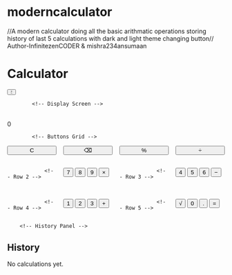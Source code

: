 # moderncalculator
//A modern calculator doing all the basic arithmatic operations storing history of last 5 calculations with dark and light theme changing button//
<br>
Author-InfinitezenCODER & mishra234ansumaan
<!DOCTYPE html>
<html lang="en" class="">
<head>
    <meta charset="UTF-8">
    <meta name="viewport" content="width=device-width, initial-scale=1.0">
    <title>Themeable Calculator</title>
    <script src="https://cdn.tailwindcss.com"></script>
    <link href="https://fonts.googleapis.com/css2?family=Inter:wght@400;500;700&display=swap" rel="stylesheet">
    <style>
        /* Custom styles for better aesthetics */
        body {
            font-family: 'Inter', sans-serif;
            -webkit-tap-highlight-color: transparent; /* Disable tap highlight on mobile */
        }
        .calculator-grid {
            display: grid;
            grid-template-columns: repeat(4, 1fr);
            gap: 1rem;
        }
        .btn {
            transition: all 0.2s ease-in-out;
        }
        .btn:active {
            transform: scale(0.95);
        }
        /* Scrollbar styling for history */
        #history-list::-webkit-scrollbar {
            width: 6px;
        }
        #history-list::-webkit-scrollbar-track {
            background: transparent;
        }
        #history-list::-webkit-scrollbar-thumb {
            background-color: #4a5568; /* dark:bg-gray-700 */
            border-radius: 20px;
        }
        html.dark #history-list::-webkit-scrollbar-thumb {
             background-color: #718096; /* dark:bg-gray-500 */
        }
    </style>
    <script>
        // Configuration for Tailwind dark mode
        tailwind.config = {
            darkMode: 'class',
        }
    </script>
</head>
<body class="bg-gray-100 dark:bg-gray-900 text-gray-900 dark:text-gray-100 flex items-center justify-center min-h-screen p-4 transition-colors duration-300">

<div class="w-full max-w-md mx-auto">
<!-- Calculator Body -->
 <div class="bg-white dark:bg-black rounded-3xl shadow-2xl p-6">
<!-- Header: Theme Toggle -->
            <div class="flex justify-between items-center mb-6">
                <h1 class="text-xl font-bold text-gray-500 dark:text-gray-400">Calculator</h1>
                <button id="theme-toggle" class="p-2 rounded-full bg-gray-200 dark:bg-gray-700 hover:bg-gray-300 dark:hover:bg-gray-600 transition-colors">
                    <svg id="theme-icon-light" class="w-6 h-6 text-yellow-500" fill="none" stroke="currentColor" viewBox="0 0 24 24" xmlns="http://www.w3.org/2000/svg"><path stroke-linecap="round" stroke-linejoin="round" stroke-width="2" d="M12 3v1m0 16v1m9-9h-1M4 12H3m15.364 6.364l-.707-.707M6.343 6.343l-.707-.707m12.728 0l-.707.707M6.343 17.657l-.707.707M16 12a4 4 0 11-8 0 4 4 0 018 0z"></path></svg>
                    <svg id="theme-icon-dark" class="w-6 h-6 text-blue-300 hidden" fill="none" stroke="currentColor" viewBox="0 0 24 24" xmlns="http://www.w3.org/2000/svg"><path stroke-linecap="round" stroke-linejoin="round" stroke-width="2" d="M20.354 15.354A9 9 0 018.646 3.646 9.003 9.003 0 0012 21a9.003 9.003 0 008.354-5.646z"></path></svg>
                </button>
            </div>

            <!-- Display Screen -->
<div class="bg-gray-100 dark:bg-gray-800 rounded-2xl p-6 mb-6 text-right break-words">
                <div id="expression" class="text-gray-500 dark:text-gray-400 text-xl h-7">&nbsp;</div>
                <div id="display" class="text-5xl font-bold h-14">0</div>
            </div>

            <!-- Buttons Grid -->
<div class="calculator-grid">
                <!-- Row 1 -->
                <button data-value="clear" class="btn text-2xl font-semibold bg-gray-200 dark:bg-gray-700 text-orange-500 dark:text-orange-400 p-4 rounded-2xl">C</button>
                <button data-value="backspace" class="btn text-2xl font-semibold bg-gray-200 dark:bg-gray-700 text-orange-500 dark:text-orange-400 p-4 rounded-2xl">⌫</button>
                <button data-value="%" class="btn text-2xl font-semibold bg-white dark:bg-gray-700 text-black dark:text-white border-2 border-gray-200 dark:border-gray-600 p-4 rounded-2xl">%</button>
                <button data-value="/" class="btn text-2xl font-semibold bg-yellow-400 dark:bg-yellow-600 text-white p-4 rounded-2xl">÷</button>
                
                <!-- Row 2 -->
<button data-value="7" class="btn text-2xl font-semibold bg-gray-200 dark:bg-gray-700 p-4 rounded-2xl">7</button>
                <button data-value="8" class="btn text-2xl font-semibold bg-gray-200 dark:bg-gray-700 p-4 rounded-2xl">8</button>
                <button data-value="9" class="btn text-2xl font-semibold bg-gray-200 dark:bg-gray-700 p-4 rounded-2xl">9</button>
                <button data-value="*" class="btn text-2xl font-semibold bg-green-500 dark:bg-green-600 text-white p-4 rounded-2xl">×</button>
                
                <!-- Row 3 -->
<button data-value="4" class="btn text-2xl font-semibold bg-gray-200 dark:bg-gray-700 p-4 rounded-2xl">4</button>
                <button data-value="5" class="btn text-2xl font-semibold bg-gray-200 dark:bg-gray-700 p-4 rounded-2xl">5</button>
                <button data-value="6" class="btn text-2xl font-semibold bg-gray-200 dark:bg-gray-700 p-4 rounded-2xl">6</button>
                <button data-value="-" class="btn text-2xl font-semibold bg-pink-400 dark:bg-pink-600 text-white p-4 rounded-2xl">−</button>

                <!-- Row 4 -->
<button data-value="1" class="btn text-2xl font-semibold bg-gray-200 dark:bg-gray-700 p-4 rounded-2xl">1</button>
                <button data-value="2" class="btn text-2xl font-semibold bg-gray-200 dark:bg-gray-700 p-4 rounded-2xl">2</button>
                <button data-value="3" class="btn text-2xl font-semibold bg-gray-200 dark:bg-gray-700 p-4 rounded-2xl">3</button>
                <button data-value="+" class="btn text-2xl font-semibold bg-red-500 dark:bg-red-600 text-white p-4 rounded-2xl">+</button>

                <!-- Row 5 -->
<button data-value="sqrt" class="btn text-2xl font-semibold bg-violet-500 dark:bg-violet-600 text-white p-4 rounded-2xl">√</button>
                <button data-value="0" class="btn text-2xl font-semibold bg-gray-200 dark:bg-gray-700 p-4 rounded-2xl">0</button>
                <button data-value="." class="btn text-2xl font-semibold bg-gray-200 dark:bg-gray-700 p-4 rounded-2xl">.</button>
                <button data-value="=" class="btn text-2xl font-semibold bg-blue-500 dark:bg-blue-600 text-white p-4 rounded-2xl">=</button>
            </div>
        </div>

        <!-- History Panel -->
<div class="bg-white dark:bg-black rounded-3xl shadow-2xl p-6 mt-6">
            <h2 class="text-xl font-bold mb-4 text-gray-500 dark:text-gray-400">History</h2>
            <div id="history-list" class="space-y-3 h-32 overflow-y-auto pr-2">
                <p class="text-gray-400 dark:text-gray-500 text-center">No calculations yet.</p>
            </div>
        </div>
    </div>

<script>
document.addEventListener('DOMContentLoaded', () => {
            // DOM Elements
            const display = document.getElementById('display');
            const expressionDiv = document.getElementById('expression');
            const historyList = document.getElementById('history-list');
            const calculatorGrid = document.querySelector('.calculator-grid');
            
            // Theme Elements
            const themeToggle = document.getElementById('theme-toggle');
            const lightIcon = document.getElementById('theme-icon-light');
            const darkIcon = document.getElementById('theme-icon-dark');

            // State variables
            let currentInput = '0';
            let expression = '';
            let history = [];
            let justCalculated = false;

            const updateDisplay = () => {
                display.textContent = currentInput;
                expressionDiv.textContent = expression.replace(/\*/g, '×').replace(/\//g, '÷') || ' ';
            };

            const updateHistory = () => {
                if (history.length === 0) {
                    historyList.innerHTML = '<p class="text-gray-400 dark:text-gray-500 text-center">No calculations yet.</p>';
                    return;
                }
                historyList.innerHTML = history.map(item => `
                    <div class="text-right">
                        <div class="text-gray-500 dark:text-gray-400 text-sm">${item.expression.replace(/\*/g, '×').replace(/\//g, '÷')}</div>
                        <div class="font-bold text-lg">${item.result}</div>
                    </div>
                `).join('<hr class="border-gray-200 dark:border-gray-700">');
            };
            const handleInput = (value) => {
                if (['+', '-', '*', '/', '%'].includes(value)) {
                    // Operator handling
                    if (currentInput === 'Error') return;
                    justCalculated = false;
                    const lastChar = expression.slice(-1);
                    if (['+', '-', '*', '/', '%'].includes(lastChar)) {
                        // Replace last operator if needed
                        expression = expression.slice(0, -1) + value;
                    } else {
                        expression += currentInput + value;
                    }
                    currentInput = '0';
                } else if (!isNaN(value) || value === '.') {
                    // Number and dot handling
                    if (justCalculated || currentInput === '0' || currentInput === 'Error') {
                        if (value !== '.' || !currentInput.includes('.')) {
                           currentInput = value;
                           if(justCalculated) expression = '';
                           justCalculated = false;
                        }
                    } else {
                        if (value === '.' && currentInput.includes('.')) return;
                        currentInput += value;
                    }
                }
                updateDisplay();
            };
            
            const calculate = () => {
                if (currentInput === 'Error' || expression === '') return;
                
                let fullExpression = expression + currentInput;
                const finalExpressionStr = fullExpression.replace(/×/g, '*').replace(/÷/g, '/');

                try {
                    // Using Function constructor for safer evaluation than eval()
                    const result = new Function('return ' + finalExpressionStr)();
                    
                    if (!isFinite(result)) {
                        throw new Error("Division by zero");
                    }
                    
                    const formattedResult = parseFloat(result.toPrecision(12));
                    const historyItem = { expression: `${fullExpression} =`, result: formattedResult };
                    
                    history.unshift(historyItem);
                    if (history.length > 5) {
                        history.pop();
                    }

                    expression = '';
                    currentInput = formattedResult.toString();
                    justCalculated = true;
                    
                    updateDisplay();
                    updateHistory();

                } catch (error) {
                    currentInput = 'Error';
                    expression = '';
                    justCalculated = true;
                    updateDisplay();
                }
            };
            
            const clear = () => {
                currentInput = '0';
                expression = '';
                justCalculated = false;
                updateDisplay();
            };

            const backspace = () => {
                if (justCalculated || currentInput === 'Error') {
                    clear();
                    return;
                }
                if (currentInput.length > 1) {
                    currentInput = currentInput.slice(0, -1);
                } else {
                    currentInput = '0';
                }
                updateDisplay();
            };

            const sqrt = () => {
                if(currentInput === 'Error') return;
                try {
                    const number = parseFloat(currentInput);
                    if (number < 0) {
                        currentInput = 'Error';
                        expression = '';
                    } else {
                        const result = Math.sqrt(number);
                        const formattedResult = parseFloat(result.toPrecision(12));
                        
                        const historyItem = { expression: `√(${currentInput}) =`, result: formattedResult };
                        history.unshift(historyItem);
                        if (history.length > 5) history.pop();
                        
                        currentInput = formattedResult.toString();
                        expression = '';
                        justCalculated = true;
                    }
                } catch(e) {
                    currentInput = 'Error';
                }
                updateDisplay();
                updateHistory();
            };

            // Event Listeners for buttons
            calculatorGrid.addEventListener('click', (event) => {
                const button = event.target.closest('button');
                if (!button) return;

                const { value } = button.dataset;

                switch (value) {
                    case '=':
                        calculate();
                        break;
                    case 'clear':
                        clear();
                        break;
                    case 'backspace':
                        backspace();
                        break;
                    case 'sqrt':
                        sqrt();
                        break;
                    default:
                        handleInput(value);
                        break;
                }
            });

            // Theme Toggle Logic
            themeToggle.addEventListener('click', () => {
                document.documentElement.classList.toggle('dark');
                lightIcon.classList.toggle('hidden');
                darkIcon.classList.toggle('hidden');
            });
            
            // Initial render
            updateDisplay();
        });
    </script>
</body>
</html>

            


